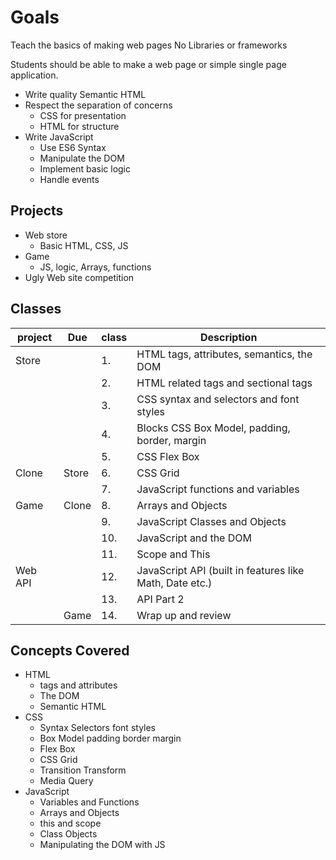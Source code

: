 # Goals 

Teach the basics of making web pages 
No Libraries or frameworks 

Students should be able to make a web page or simple 
single page application. 

- Write quality Semantic HTML
- Respect the separation of concerns 
  - CSS for presentation 
  - HTML for structure 
- Write JavaScript
  - Use ES6 Syntax
  - Manipulate the DOM
  - Implement basic logic
  - Handle events

## Projects 

- Web store 
  - Basic HTML, CSS, JS
- Game 
  - JS, logic, Arrays, functions 
- Ugly Web site competition 

## Classes 

| project | Due   | class | Description                                   |
|---------|-------|-------|-----------------------------------------------|
| Store   |       | 1.    | HTML tags, attributes, semantics, the DOM     |
|         |       | 2.    | HTML related tags and sectional tags          |
|         |       | 3.    | CSS syntax and selectors and font styles      |
|         |       | 4.    | Blocks CSS Box Model, padding, border, margin |
|         |       | 5.    | CSS Flex Box                                  |
| Clone   | Store | 6.    | CSS Grid                                      |
|         |       | 7.    | JavaScript functions and variables            |
| Game    | Clone | 8.    | Arrays and Objects                            |
|         |       | 9.    | JavaScript Classes and Objects                |
|         |       | 10.   | JavaScript and the DOM                        |
|         |       | 11.   | Scope and This                                |
| Web API |       | 12.   | JavaScript API (built in features like Math, Date etc.) |
|         |       | 13.   | API Part 2                                    |
|         | Game  | 14.   | Wrap up and review                            |


## Concepts Covered

- HTML
  - tags and attributes 
  - The DOM
  - Semantic HTML
- CSS 
  - Syntax Selectors font styles
  - Box Model padding border margin
  - Flex Box 
  - CSS Grid 
  - Transition Transform
  - Media Query
- JavaScript
  - Variables and Functions 
  - Arrays and Objects 
  - this and scope 
  - Class Objects 
  - Manipulating the DOM with JS



